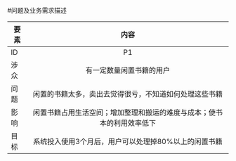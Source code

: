 #问题及业务需求描述



| **要素** | **内容** |
| --- | :---: |
| ID | P1 |
| 涉众 | 有一定数量闲置书籍的用户 |
| 问题 | 闲置的书籍太多，卖出去觉得很亏，不知道如何处理这些书籍 |
| 影响 | 闲置书籍占用生活空间；增加整理和搬运的难度与成本；使书本的利用效率低下 |
| 目标 | 系统投入使用3个月后，用户可以处理掉80%以上的闲置书籍 |


